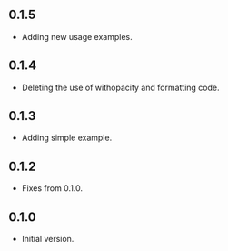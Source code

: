## 0.1.5

- Adding new usage examples.

## 0.1.4

- Deleting the use of withopacity and formatting code.

## 0.1.3

- Adding simple example.

## 0.1.2

- Fixes from 0.1.0.

## 0.1.0

- Initial version.